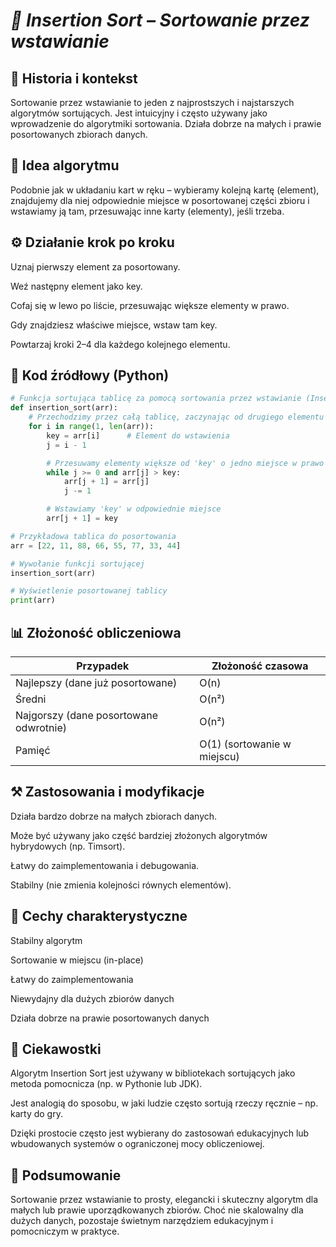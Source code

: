# *🧩 Insertion Sort – Sortowanie przez wstawianie* #
## **📜 Historia i kontekst** ##

Sortowanie przez wstawianie to jeden z najprostszych i najstarszych algorytmów sortujących. Jest intuicyjny i często używany jako wprowadzenie do algorytmiki sortowania. Działa dobrze na małych i prawie posortowanych zbiorach danych.
## **🧠 Idea algorytmu** ##

Podobnie jak w układaniu kart w ręku – wybieramy kolejną kartę (element), znajdujemy dla niej odpowiednie miejsce w posortowanej części zbioru i wstawiamy ją tam, przesuwając inne karty (elementy), jeśli trzeba.
## **⚙️ Działanie krok po kroku** ##

Uznaj pierwszy element za posortowany.

Weź następny element jako key.

Cofaj się w lewo po liście, przesuwając większe elementy w prawo.

Gdy znajdziesz właściwe miejsce, wstaw tam key.

Powtarzaj kroki 2–4 dla każdego kolejnego elementu.

## **🧪 Kod źródłowy (Python)** ##

```python
# Funkcja sortująca tablicę za pomocą sortowania przez wstawianie (Insertion Sort)
def insertion_sort(arr):
    # Przechodzimy przez całą tablicę, zaczynając od drugiego elementu
    for i in range(1, len(arr)):
        key = arr[i]      # Element do wstawienia
        j = i - 1

        # Przesuwamy elementy większe od 'key' o jedno miejsce w prawo
        while j >= 0 and arr[j] > key:
            arr[j + 1] = arr[j]
            j -= 1

        # Wstawiamy 'key' w odpowiednie miejsce
        arr[j + 1] = key

# Przykładowa tablica do posortowania
arr = [22, 11, 88, 66, 55, 77, 33, 44]

# Wywołanie funkcji sortującej
insertion_sort(arr)

# Wyświetlenie posortowanej tablicy
print(arr)
```

## **📊 Złożoność obliczeniowa** ##

| Przypadek                              | Złożoność czasowa           |
| -------------------------------------- | --------------------------- |
| Najlepszy (dane już posortowane)       | O(n)                        |
| Średni                                 | O(n²)                       |
| Najgorszy (dane posortowane odwrotnie) | O(n²)                       |
| Pamięć                                 | O(1) (sortowanie w miejscu) |


## **⚒️ Zastosowania i modyfikacje** ##

Działa bardzo dobrze na małych zbiorach danych.

Może być używany jako część bardziej złożonych algorytmów hybrydowych (np. Timsort).

Łatwy do zaimplementowania i debugowania.

Stabilny (nie zmienia kolejności równych elementów).

## **🧬 Cechy charakterystyczne** ##

Stabilny algorytm

Sortowanie w miejscu (in-place)

Łatwy do zaimplementowania

Niewydajny dla dużych zbiorów danych

Działa dobrze na prawie posortowanych danych

## **🤔 Ciekawostki** ##

Algorytm Insertion Sort jest używany w bibliotekach sortujących jako metoda pomocnicza (np. w Pythonie lub JDK).

Jest analogią do sposobu, w jaki ludzie często sortują rzeczy ręcznie – np. karty do gry.

Dzięki prostocie często jest wybierany do zastosowań edukacyjnych lub wbudowanych systemów o ograniczonej mocy obliczeniowej.

## **🧠 Podsumowanie** ##

Sortowanie przez wstawianie to prosty, elegancki i skuteczny algorytm dla małych lub prawie uporządkowanych zbiorów. Choć nie skalowalny dla dużych danych, pozostaje świetnym narzędziem edukacyjnym i pomocniczym w praktyce.